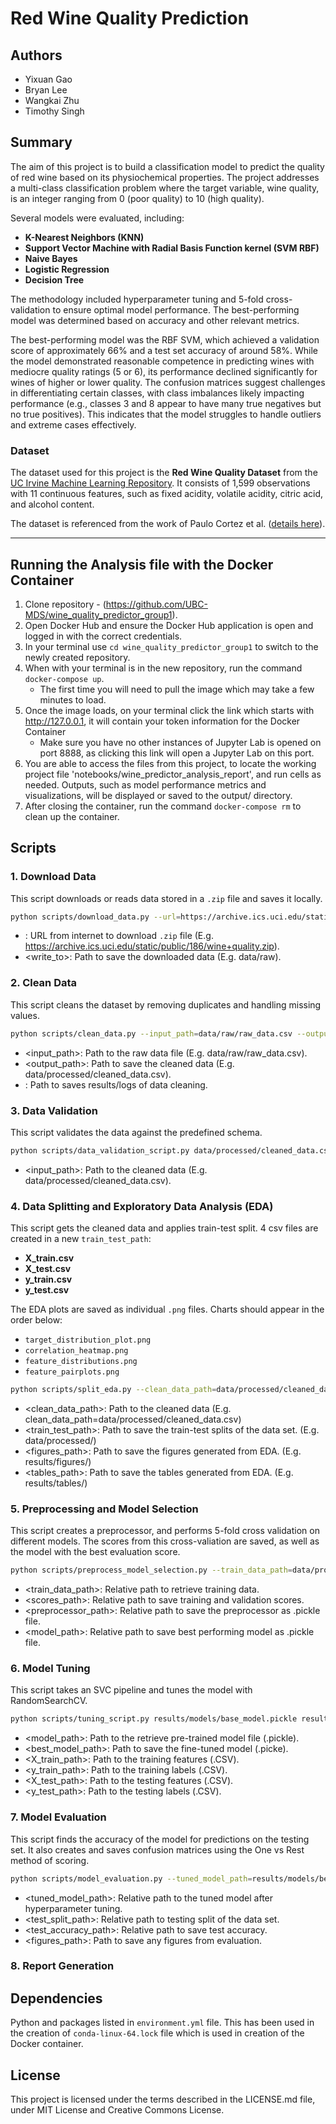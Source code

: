 # Red Wine Quality Prediction

## Authors
- Yixuan Gao  
- Bryan Lee  
- Wangkai Zhu  
- Timothy Singh  

## Summary
The aim of this project is to build a classification model to predict the quality of red wine based on its physiochemical properties. The project addresses a multi-class classification problem where the target variable, wine quality, is an integer ranging from 0 (poor quality) to 10 (high quality).  

Several models were evaluated, including:
- **K-Nearest Neighbors (KNN)**  
- **Support Vector Machine with Radial Basis Function kernel (SVM RBF)**
- **Naive Bayes**
- **Logistic Regression**  
- **Decision Tree**

The methodology included hyperparameter tuning and 5-fold cross-validation to ensure optimal model performance. The best-performing model was determined based on accuracy and other relevant metrics.  

The best-performing model was the RBF SVM, which achieved a validation score of approximately 66% and a test set accuracy of around 58%. While the model demonstrated reasonable competence in predicting wines with mediocre quality ratings (5 or 6), its performance declined significantly for wines of higher or lower quality. The confusion matrices suggest challenges in differentiating certain classes, with class imbalances likely impacting performance (e.g., classes 3 and 8 appear to have many true negatives but no true positives). This indicates that the model struggles to handle outliers and extreme cases effectively.

### Dataset
The dataset used for this project is the **Red Wine Quality Dataset** from the [UC Irvine Machine Learning Repository](https://archive.ics.uci.edu/dataset/186/wine+quality). It consists of 1,599 observations with 11 continuous features, such as fixed acidity, volatile acidity, citric acid, and alcohol content.  

The dataset is referenced from the work of Paulo Cortez et al. ([details here](http://www3.dsi.uminho.pt/pcortez/wine/)).

---
## Running the Analysis file with the Docker Container
1. Clone repository - (https://github.com/UBC-MDS/wine_quality_predictor_group1).
2. Open Docker Hub and ensure the Docker Hub application is open and logged in with the correct credentials.
3. In your terminal use `cd wine_quality_predictor_group1` to switch to the newly created repository.
4. When with your terminal is in the new repository, run the command `docker-compose up`. 
    - The first time you will need to pull the image which may take a few minutes to load. 
5. Once the image loads, on your terminal click the link which starts with http://127.0.0.1, it will contain your token information for the Docker Container
    - Make sure you have no other instances of Jupyter Lab is opened on port 8888, as clicking this link will open a Jupyter Lab on this port.
6. You are able to access the files from this project, to locate the working project file 'notebooks/wine_predictor_analysis_report', and run cells as needed. Outputs, such as model performance metrics and visualizations, will be displayed or saved to the output/ directory.
7. After closing the container, run the command `docker-compose rm` to clean up the container.


## Scripts
### 1. Download Data
This script downloads or reads data stored in a `.zip` file and saves it locally.
```bash
python scripts/download_data.py --url=https://archive.ics.uci.edu/static/public/186/wine+quality.zip --write_to=data/raw/
```
- <url>: URL from internet to download `.zip` file (E.g. https://archive.ics.uci.edu/static/public/186/wine+quality.zip).
- <write_to>: Path to save the downloaded data (E.g. data/raw).


### 2. Clean Data
This script cleans the dataset by removing duplicates and handling missing values.
```bash
python scripts/clean_data.py --input_path=data/raw/raw_data.csv --output_path=data/processed/cleaned_data.csv --log_path=results/tables/
```
- <input_path>: Path to the raw data file (E.g. data/raw/raw_data.csv).
- <output_path>: Path to save the cleaned data (E.g. data/processed/cleaned_data.csv).
- <log-path>: Path to saves results/logs of data cleaning.


### 3. Data Validation
This script validates the data against the predefined schema.
```bash
python scripts/data_validation_script.py data/processed/cleaned_data.csv
```
- <input_path>: Path to the cleaned data (E.g. data/processed/cleaned_data.csv).


### 4. Data Splitting and Exploratory Data Analysis (EDA)
This script gets the cleaned data and applies train-test split.
4 csv files are created in a new `train_test_path`:
 - **X_train.csv**
 - **X_test.csv**
 - **y_train.csv**
 - **y_test.csv**

The EDA plots are saved as individual `.png` files. Charts should appear in the order below:
* `target_distribution_plot.png`
* `correlation_heatmap.png`
* `feature_distributions.png`
* `feature_pairplots.png`
```bash
python scripts/split_eda.py --clean_data_path=data/processed/cleaned_data.csv --train_test_path=data/processed/ --figures_path=results/figures/ --tables_path=results/tables/
```

- <clean_data_path>: Path to the cleaned data (E.g. clean_data_path=data/processed/cleaned_data.csv)
- <train_test_path>: Path to save the train-test splits of the data set. (E.g. data/processed/)
- <figures_path>: Path to save the figures generated from EDA. (E.g. results/figures/)
- <tables_path>: Path to save the tables generated from EDA. (E.g. results/tables/)

### 5. Preprocessing and Model Selection
This script creates a preprocessor, and performs 5-fold cross validation on different models. 
The scores from this cross-valiation are saved, as well as the model with the best evaluation score.
```bash
python scripts/preprocess_model_selection.py --train_data_path=data/processed/ --scores_path=results/tables/ --preprocessor_path=results/models/ --model_path=results/models/
```
- <train_data_path>: Relative path to retrieve training data.
- <scores_path>: Relative path to save training and validation scores.
- <preprocessor_path>: Relative path to save the preprocessor as .pickle file.
- <model_path>: Relative path to save best performing model as .pickle file.

### 6. Model Tuning
This script takes an SVC pipeline and tunes the model with RandomSearchCV.
```bash
python scripts/tuning_script.py results/models/base_model.pickle results/models/best_model.pickle data/processed/X_train.csv data/processed/y_train.csv data/processed/X_test.csv data/processed/y_test.csv
```
- <model_path>: Path to the retrieve pre-trained model file (.pickle).
- <best_model_path>: Path to save the fine-tuned model (.picke).
- <X_train_path>: Path to the training features (.CSV).
- <y_train_path>: Path to the training labels (.CSV).
- <X_test_path>: Path to the testing features (.CSV).
- <y_test_path>: Path to the testing labels (.CSV).

### 7. Model Evaluation
This script finds the accuracy of the model for predictions on the testing set.
It also creates and saves confusion matrices using the One vs Rest method of scoring.
```bash
python scripts/model_evaluation.py --tuned_model_path=results/models/best_model.pickle --test_split_path=data/processed/ --test_accuracy_path=results/tables/ --figures_path=results/figures/
```
- <tuned_model_path>: Relative path to the tuned model after hyperparameter tuning.
- <test_split_path>: Relative path to testing split of the data set.
- <test_accuracy_path>: Relative path to save test accuracy.
- <figures_path>: Path to save any figures from evaluation.

### 8. Report Generation


## Dependencies
Python and packages listed in `environment.yml` file. This has been used in the creation of `conda-linux-64.lock` file which is used in creation of the Docker container.

## License
This project is licensed under the terms described in the LICENSE.md file, under MIT License and Creative Commons License. 

